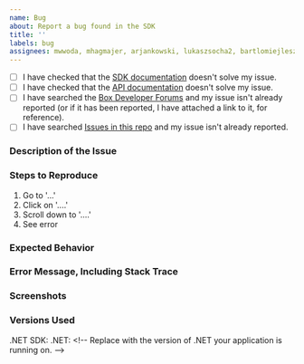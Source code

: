 ```yaml
---
name: Bug
about: Report a bug found in the SDK
title: ''
labels: bug
assignees: mwwoda, mhagmajer, arjankowski, lukaszsocha2, bartlomiejleszczynski, congminh1254
---
```


- [ ] I have checked that the [SDK documentation][sdk-docs] doesn't solve my issue.
- [ ] I have checked that the [API documentation][api-docs] doesn't solve my issue.
- [ ] I have searched the [Box Developer Forums][dev-forums] and my issue isn't already reported (or if it has been reported, I have attached a link to it, for reference).
- [ ] I have searched [Issues in this repo][github-repo] and my issue isn't already reported.

### Description of the Issue

<!-- Replace this text with a description of what problem you're having. -->
<!-- Please include as much detail as possible to help us troubleshoot! -->
<!-- If it isn't obvious, please include how the behavior you expect differs from what actually happened. -->
<!-- This is really important so we know how to start troubleshooting your issue. -->

### Steps to Reproduce

<!-- Please include detailed steps to reproduce the issue you're seeing, if possible. -->
<!-- If you don't have a reproducible error, please make sure that you give us as much detail -->
<!-- as you can about what your application was doing when the error occurred. -->
<!-- Good steps to reproduce the problem help speed up debugging for us and gets your issue resolved sooner! -->

1. Go to '...'
2. Click on '....'
3. Scroll down to '....'
4. See error

### Expected Behavior

<!-- What did you expect to happen? -->

### Error Message, Including Stack Trace

<!-- Share the full error output you're seeing, if applicable. -->
<!-- Please include the full stack trace to help us identify where the error is happening. -->

### Screenshots

<!-- If applicable, add screenshots to help explain your problem. -->

### Versions Used

.NET SDK: <!-- Replace with the version of the .NET SDK you're using. -->
.NET: <!-- Replace with the version of .NET your application is running on. -—>

[sdk-docs]: https://github.com/box/box-dotnet-sdk-gen/tree/main/docs
[api-docs]: https://developer.box.com/docs
[dev-forums]: https://community.box.com/t5/Platform-and-Development-Forum/bd-p/DeveloperForum
[github-repo]: https://github.com/box/box-dotnet-sdk-gen/search?type=Issues
